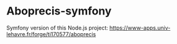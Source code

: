 # Aboprecis-symfony
Symfony version of this Node.js project: https://www-apps.univ-lehavre.fr/forge/ti170577/aboprecis
